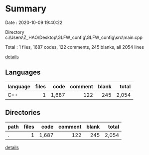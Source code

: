 # Summary

Date : 2020-10-09 19:40:22

Directory c:\Users\Z_HAO\Desktop\GLFW_config\GLFW_config\src\main.cpp

Total : 1 files,  1687 codes, 122 comments, 245 blanks, all 2054 lines

[details](details.md)

## Languages
| language | files | code | comment | blank | total |
| :--- | ---: | ---: | ---: | ---: | ---: |
| C++ | 1 | 1,687 | 122 | 245 | 2,054 |

## Directories
| path | files | code | comment | blank | total |
| :--- | ---: | ---: | ---: | ---: | ---: |
| . | 1 | 1,687 | 122 | 245 | 2,054 |

[details](details.md)